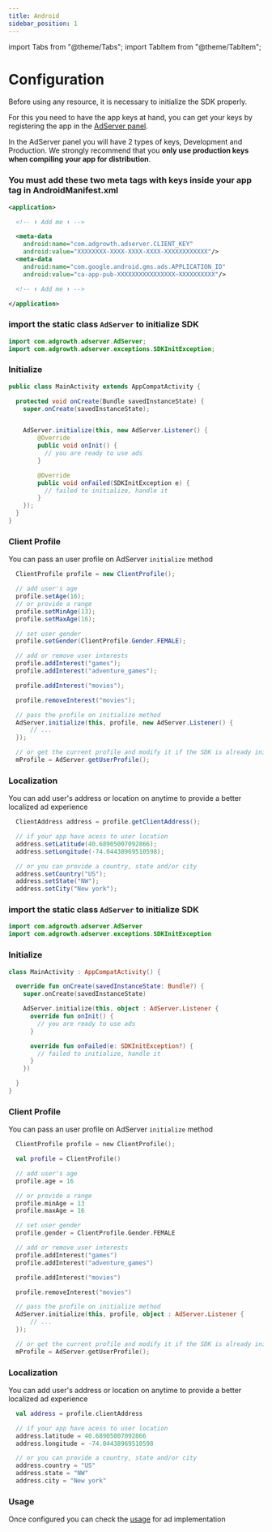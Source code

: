 ```yaml
---
title: Android
sidebar_position: 1
---
```


import Tabs from "@theme/Tabs";
import TabItem from "@theme/TabItem";

# Configuration

Before using any resource, it is necessary to initialize the SDK properly.

For this you need to have the app keys at hand, you can get your keys by registering the app in the [AdServer panel](https://adserver.adgrowth.com/mfe-apps/apps).

In the AdServer panel you will have 2 types of keys, Development and Production. We strongly recommend that you **only use production keys when compiling your app for distribution**.
​

### You must add these two meta tags with keys inside your app tag in AndroidManifest.xml


```xml
<application>

  <!-- ⬇ Add me ⬇ -->

  <meta-data
    android:name="com.adgrowth.adserver.CLIENT_KEY"
    android:value="XXXXXXXX-XXXX-XXXX-XXXX-XXXXXXXXXXXX"/>
  <meta-data
    android:name="com.google.android.gms.ads.APPLICATION_ID"
    android:value="ca-app-pub-XXXXXXXXXXXXXXXX~XXXXXXXXXX"/>

  <!-- ⬆ Add me ⬆ -->

</application>
```

<Tabs>
  <TabItem value="java" label="Java" default>

### import the static class `AdServer` to initialize SDK

```java
import com.adgrowth.adserver.AdServer;
import com.adgrowth.adserver.exceptions.SDKInitException;
```

### Initialize

```java
public class MainActivity extends AppCompatActivity {

  protected void onCreate(Bundle savedInstanceState) {
    super.onCreate(savedInstanceState);


    AdServer.initialize(this, new AdServer.Listener() {
        @Override
        public void onInit() {
          // you are ready to use ads
        }

        @Override
        public void onFailed(SDKInitException e) {
          // failed to initialize, handle it
        }
    });
  }
}
```

### Client Profile

You can pass an user profile on AdServer `initialize` method

```java
  ClientProfile profile = new ClientProfile();

  // add user's age
  profile.setAge(16);
  // or provide a range
  profile.setMinAge(13);
  profile.setMaxAge(16);

  // set user gender
  profile.setGender(ClientProfile.Gender.FEMALE);

  // add or remove user interests
  profile.addInterest("games");
  profile.addInterest("adventure_games");

  profile.addInterest("movies");

  profile.removeInterest("movies");

  // pass the profile on initialize method
  AdServer.initialize(this, profile, new AdServer.Listener() {
      // ...
  });

  // or get the current profile and modify it if the SDK is already initialized
  mProfile = AdServer.getUserProfile();
```

### Localization

You can add user's address or location on anytime to provide a better localized ad experience

```java
  ClientAddress address = profile.getClientAddress();

  // if your app have acess to user location
  address.setLatitude(40.68905007092866);
  address.setLongitude(-74.04438969510598);

  // or you can provide a country, state and/or city
  address.setCountry("US");
  address.setState("NW");
  address.setCity("New york");
```

  </TabItem>
  <TabItem value="kotlin" label="Kotlin">

### import the static class `AdServer` to initialize SDK

```kotlin
import com.adgrowth.adserver.AdServer
import com.adgrowth.adserver.exceptions.SDKInitException
```

### Initialize

```kotlin
class MainActivity : AppCompatActivity() {

  override fun onCreate(savedInstanceState: Bundle?) {
    super.onCreate(savedInstanceState)

    AdServer.initialize(this, object : AdServer.Listener {
      override fun onInit() {
        // you are ready to use ads
      }

      override fun onFailed(e: SDKInitException?) {
        // failed to initialize, handle it
      }
    })

  }
}
```

### Client Profile

You can pass an user profile on AdServer `initialize` method

```kotlin
  ClientProfile profile = new ClientProfile();

  val profile = ClientProfile()

  // add user's age
  profile.age = 16

  // or provide a range
  profile.minAge = 13
  profile.maxAge = 16

  // set user gender
  profile.gender = ClientProfile.Gender.FEMALE

  // add or remove user interests
  profile.addInterest("games")
  profile.addInterest("adventure_games")

  profile.addInterest("movies")

  profile.removeInterest("movies")

  // pass the profile on initialize method
  AdServer.initialize(this, profile, object : AdServer.Listener {
      // ...
  });

  // or get the current profile and modify it if the SDK is already initialized
  mProfile = AdServer.getUserProfile();
```

### Localization

You can add user's address or location on anytime to provide a better localized ad experience

```kotlin
  val address = profile.clientAddress

  // if your app have acess to user location
  address.latitude = 40.68905007092866
  address.longitude = -74.04438969510598

  // or you can provide a country, state and/or city
  address.country = "US"
  address.state = "NW"
  address.city = "New york"
```

  </TabItem>
</Tabs>

### Usage

Once configured you can check the [usage](/docs/usage) for ad implementation

